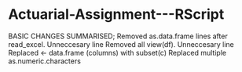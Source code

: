 # Actuarial-Assignment---RScript
BASIC CHANGES SUMMARISED;
Removed as.data.frame lines after read_excel. Unneccesary line
Removed all view(df). Unneccesary line
Replaced <- data.frame (columns) with subset(c)
Replaced multiple as.numeric.characters
